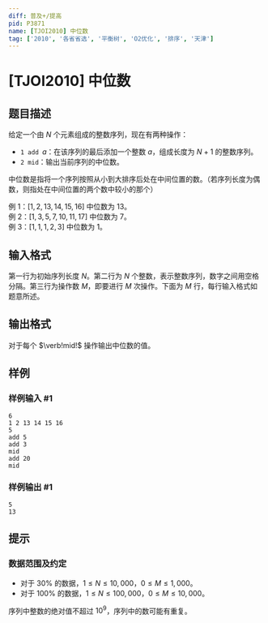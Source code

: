 ```yaml
---
diff: 普及+/提高
pid: P3871
name: [TJOI2010] 中位数
tag: ['2010', '各省省选', '平衡树', 'O2优化', '排序', '天津']
---
```

# [TJOI2010] 中位数
## 题目描述

给定一个由 $N$ 个元素组成的整数序列，现在有两种操作：

- $\texttt{1 add }\textit{a}$：在该序列的最后添加一个整数 $a$，组成长度为 $N + 1$ 的整数序列。
- $\texttt{2 mid}$：输出当前序列的中位数。

中位数是指将一个序列按照从小到大排序后处在中间位置的数。（若序列长度为偶数，则指处在中间位置的两个数中较小的那个）

例 $1$：$[1, 2, 13, 14, 15, 16]$ 中位数为 $13$。  
例 $2$：$[1, 3, 5, 7, 10, 11, 17]$ 中位数为 $7$。  
例 $3$：$[1, 1, 1, 2, 3]$ 中位数为 $1$。

## 输入格式

第一行为初始序列长度 $N$。第二行为 $N$ 个整数，表示整数序列，数字之间用空格分隔。第三行为操作数 $M$，即要进行 $M$ 次操作。下面为 $M$ 行，每行输入格式如题意所述。

## 输出格式

对于每个 $\verb!mid!$ 操作输出中位数的值。
## 样例

### 样例输入 #1
```
6
1 2 13 14 15 16
5
add 5
add 3
mid
add 20
mid

```
### 样例输出 #1
```
5
13

```
## 提示

### 数据范围及约定

- 对于 $30\%$ 的数据，$1 ≤ N ≤ 10,000$，$0 ≤ M ≤ 1,000$。
- 对于 $100\%$ 的数据，$1 ≤ N ≤ 100,000$，$0 ≤ M ≤ 10,000$。

序列中整数的绝对值不超过 $10^9$，序列中的数可能有重复。
